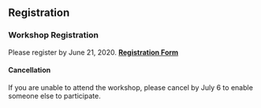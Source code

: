 ## Registration

### Workshop Registration

Please register by June 21, 2020. [**Registration Form**](https://forms.gle/RjNQ8chnJzmkW3nEA)  <!-- (https://www.csbsju.edu/forms/8D6H22T02P) -->

#### Cancellation

If you are unable to attend the workshop, please cancel by July 6 to enable someone else to participate.

<!--

### Housing

During the summer months, student apartments and dorms are available for visitors.  While not a traditional hotel setting, the rooms are clean, affordable and within reasonable walking distance to the meeting room.  More traditional hotel arrangements are possible (see below).  

#### Contact for questions or special on-campus arrangements:

If you want to bring family or share a Flynn Town apartment, or have other special housing needs, please contact:

```
Jeff Wubbels, jwubbels@csbsju.edu
320-363-2240, Fax 320-363-2658
Events and Conferences, P.O. Box 2000
Saint John's University Collegeville, MN 56321-2000
```

#### Available rooms are:

- **Single room, Placid Apartments, air conditioned with bath ($55/night):** Each Placid apartment has six private bedrooms with private bathrooms.  There is a shared kitchen and laundry room.  Picking this option gives you your own small hotel-like room with Internet, sink and shower that is reached by entering the apartment and climbing stairs to your own room.  **This option requires the ability to use stairs.**
- **Single room, Benet Hall air conditioned with bath ($55/night):** The Benet Hall rooms are more traditional college dorms with private baths.  These rooms are very close to the workshop meeting room and are handicap accessible.
- **Single room, Flynn Town Apartments, 2 person apartment with individual bath ($45/night):** Flynn Town apartments come with a private room and a separate bathroom.  This option would be most appealing to attendees who want to coordinate accommodations with one other person or a family.  Flynn Town is about a 5-minute walk to the workshop meeting room.

### Meals

St. John's Refectory provides a one-price buffet with salad bar and a variety of entrees and desserts.  Meals can be purchased at the cashier desk.  An 8-meal packet of punches is also an option, with a reduced per-meal cost.

### St. John's Abbey Guesthouse

St. John's University is located on the grounds of St. John's Abbey.  The Abbey has a guesthouse that is available for visitors and is within easy walking distance to the workshop room.  Someone who wants a more hotel-like experience on campus can check availability for rooms in the guesthouse: [https://www.abbeyguesthouse.org](https://www.abbeyguesthouse.org). The guesthouse is not a primary workshop housing option, but may be a good idea for someone with special circumstances.

### Off-Campus Accommodations

St. John's is about 15 miles west of St. Cloud, MN.  If you prefer a more standard hotel arrangement, there are many hotels in the St. Cloud area, less than 30 minutes from campus by car.

-->
